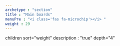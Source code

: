```yaml
---
archetype : "section"
title : "Main boards"
menuPre : "<i class='fas fa-microchip'></i> "
weight : 29
---
```

children sort="weight" description : "true" depth="4"